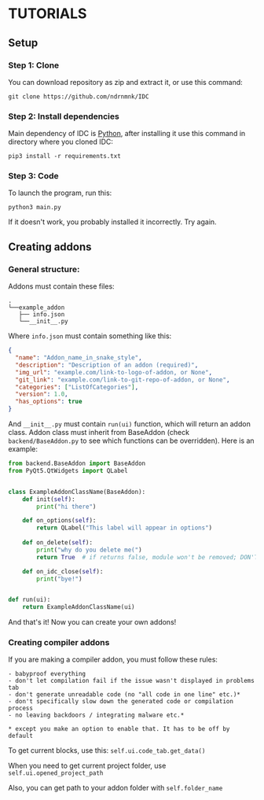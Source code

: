 # TUTORIALS

## Setup

### Step 1: Clone

You can download repository as zip and extract it, or use this command:

```shell
git clone https://github.com/ndrnmnk/IDC
```

### Step 2: Install dependencies

Main dependency of IDC is [Python](https://www.python.org/), after installing it use this command in directory where you cloned IDC:

```shell
pip3 install -r requirements.txt
```

### Step 3: Code

To launch the program, run this:

```shell
python3 main.py
```

If it doesn't work, you probably installed it incorrectly. Try again.

## Creating addons

### General structure:

Addons must contain these files:

```
.
└──example_addon
   ├── info.json
   └──__init__.py
```

Where `info.json` must contain something like this:

```json
{
  "name": "Addon_name_in_snake_style",
  "description": "Description of an addon (required)",
  "img_url": "example.com/link-to-logo-of-addon, or None",
  "git_link": "example.com/link-to-git-repo-of-addon, or None",
  "categories": ["ListOfCategories"],
  "version": 1.0,
  "has_options": true
}
```

And `__init__.py` must contain `run(ui)` function, which will return an addon class. Addon class must inherit from 
BaseAddon (check `backend/BaseAddon.py` to see which functions can be overridden). Here is an example:

```python
from backend.BaseAddon import BaseAddon
from PyQt5.QtWidgets import QLabel


class ExampleAddonClassName(BaseAddon):
	def init(self):
		print("hi there")

	def on_options(self):
		return QLabel("This label will appear in options")
	
	def on_delete(self):
		print("why do you delete me(")
		return True  # if returns false, module won't be removed; DON'T ABUSE THIS

	def on_idc_close(self):
		print("bye!")


def run(ui):
	return ExampleAddonClassName(ui)
```

And that's it! Now you can create your own addons!

### Creating compiler addons

If you are making a compiler addon, you must follow these rules:

    - babyproof everything
    - don't let compilation fail if the issue wasn't displayed in problems tab
    - don't generate unreadable code (no "all code in one line" etc.)*
    - don't specifically slow down the generated code or compilation process
    - no leaving backdoors / integrating malware etc.*

    * except you make an option to enable that. It has to be off by default

To get current blocks, use this: ```self.ui.code_tab.get_data()```

When you need to get current project folder, use ```self.ui.opened_project_path```

Also, you can get path to your addon folder with ```self.folder_name```